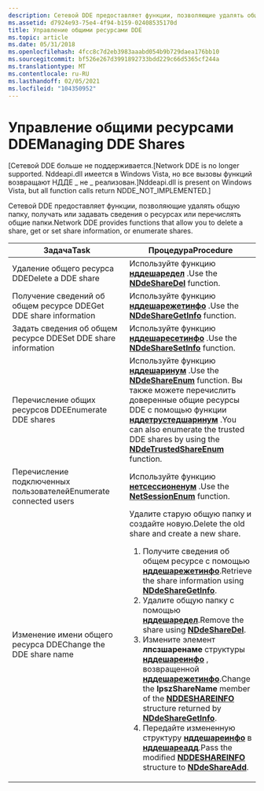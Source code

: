 ```yaml
---
description: Сетевой DDE предоставляет функции, позволяющие удалять общую папку, получать или задавать сведения о ресурсах или перечислять общие папки.
ms.assetid: d7924e93-75e4-4f94-b159-02408535170d
title: Управление общими ресурсами DDE
ms.topic: article
ms.date: 05/31/2018
ms.openlocfilehash: 4fcc8c7d2eb3983aaabd054b9b729daea176bb10
ms.sourcegitcommit: bf526e267d3991892733bdd229c66d5365cf244a
ms.translationtype: MT
ms.contentlocale: ru-RU
ms.lasthandoff: 02/05/2021
ms.locfileid: "104350952"
---
```

# <a name="managing-dde-shares"></a><span data-ttu-id="6ee1e-103">Управление общими ресурсами DDE</span><span class="sxs-lookup"><span data-stu-id="6ee1e-103">Managing DDE Shares</span></span>

<span data-ttu-id="6ee1e-104">\[Сетевой DDE больше не поддерживается.</span><span class="sxs-lookup"><span data-stu-id="6ee1e-104">\[Network DDE is no longer supported.</span></span> <span data-ttu-id="6ee1e-105">Nddeapi.dll имеется в Windows Vista, но все вызовы функций возвращают НДДЕ \_ не \_ реализован.\]</span><span class="sxs-lookup"><span data-stu-id="6ee1e-105">Nddeapi.dll is present on Windows Vista, but all function calls return NDDE\_NOT\_IMPLEMENTED.\]</span></span>

<span data-ttu-id="6ee1e-106">Сетевой DDE предоставляет функции, позволяющие удалять общую папку, получать или задавать сведения о ресурсах или перечислять общие папки.</span><span class="sxs-lookup"><span data-stu-id="6ee1e-106">Network DDE provides functions that allow you to delete a share, get or set share information, or enumerate shares.</span></span>



<table>
<colgroup>
<col style="width: 50%" />
<col style="width: 50%" />
</colgroup>
<thead>
<tr class="header">
<th><span data-ttu-id="6ee1e-107">Задача</span><span class="sxs-lookup"><span data-stu-id="6ee1e-107">Task</span></span></th>
<th><span data-ttu-id="6ee1e-108">Процедура</span><span class="sxs-lookup"><span data-stu-id="6ee1e-108">Procedure</span></span></th>
</tr>
</thead>
<tbody>
<tr class="odd">
<td><span data-ttu-id="6ee1e-109">Удаление общего ресурса DDE</span><span class="sxs-lookup"><span data-stu-id="6ee1e-109">Delete a DDE share</span></span></td>
<td><span data-ttu-id="6ee1e-110">Используйте функцию <a href="nddesharedel.md"><strong>нддешаредел</strong></a> .</span><span class="sxs-lookup"><span data-stu-id="6ee1e-110">Use the <a href="nddesharedel.md"><strong>NDdeShareDel</strong></a> function.</span></span></td>
</tr>
<tr class="even">
<td><span data-ttu-id="6ee1e-111">Получение сведений об общем ресурсе DDE</span><span class="sxs-lookup"><span data-stu-id="6ee1e-111">Get DDE share information</span></span></td>
<td><span data-ttu-id="6ee1e-112">Используйте функцию <a href="nddesharegetinfo.md"><strong>нддешарежетинфо</strong></a> .</span><span class="sxs-lookup"><span data-stu-id="6ee1e-112">Use the <a href="nddesharegetinfo.md"><strong>NDdeShareGetInfo</strong></a> function.</span></span></td>
</tr>
<tr class="odd">
<td><span data-ttu-id="6ee1e-113">Задать сведения об общем ресурсе DDE</span><span class="sxs-lookup"><span data-stu-id="6ee1e-113">Set DDE share information</span></span></td>
<td><span data-ttu-id="6ee1e-114">Используйте функцию <a href="nddesharesetinfo.md"><strong>нддешаресетинфо</strong></a> .</span><span class="sxs-lookup"><span data-stu-id="6ee1e-114">Use the <a href="nddesharesetinfo.md"><strong>NDdeShareSetInfo</strong></a> function.</span></span></td>
</tr>
<tr class="even">
<td><span data-ttu-id="6ee1e-115">Перечисление общих ресурсов DDE</span><span class="sxs-lookup"><span data-stu-id="6ee1e-115">Enumerate DDE shares</span></span></td>
<td><span data-ttu-id="6ee1e-116">Используйте функцию <a href="nddeshareenum.md"><strong>нддешаринум</strong></a> .</span><span class="sxs-lookup"><span data-stu-id="6ee1e-116">Use the <a href="nddeshareenum.md"><strong>NDdeShareEnum</strong></a> function.</span></span> <span data-ttu-id="6ee1e-117">Вы также можете перечислить доверенные общие ресурсы DDE с помощью функции <a href="nddetrustedshareenum.md"><strong>нддетрустедшаринум</strong></a> .</span><span class="sxs-lookup"><span data-stu-id="6ee1e-117">You can also enumerate the trusted DDE shares by using the <a href="nddetrustedshareenum.md"><strong>NDdeTrustedShareEnum</strong></a> function.</span></span><br/></td>
</tr>
<tr class="odd">
<td><span data-ttu-id="6ee1e-118">Перечисление подключенных пользователей</span><span class="sxs-lookup"><span data-stu-id="6ee1e-118">Enumerate connected users</span></span></td>
<td><span data-ttu-id="6ee1e-119">Используйте функцию <a href="/windows/desktop/api/lmshare/nf-lmshare-netsessionenum"><strong>нетсессионенум</strong></a> .</span><span class="sxs-lookup"><span data-stu-id="6ee1e-119">Use the <a href="/windows/desktop/api/lmshare/nf-lmshare-netsessionenum"><strong>NetSessionEnum</strong></a> function.</span></span></td>
</tr>
<tr class="even">
<td><span data-ttu-id="6ee1e-120">Изменение имени общего ресурса DDE</span><span class="sxs-lookup"><span data-stu-id="6ee1e-120">Change the DDE share name</span></span></td>
<td><span data-ttu-id="6ee1e-121">Удалите старую общую папку и создайте новую.</span><span class="sxs-lookup"><span data-stu-id="6ee1e-121">Delete the old share and create a new share.</span></span>
<ol>
<li><span data-ttu-id="6ee1e-122">Получите сведения об общем ресурсе с помощью <a href="nddesharegetinfo.md"><strong>нддешарежетинфо</strong></a>.</span><span class="sxs-lookup"><span data-stu-id="6ee1e-122">Retrieve the share information using <a href="nddesharegetinfo.md"><strong>NDdeShareGetInfo</strong></a>.</span></span></li>
<li><span data-ttu-id="6ee1e-123">Удалите общую папку с помощью <a href="nddesharedel.md"><strong>нддешаредел</strong></a>.</span><span class="sxs-lookup"><span data-stu-id="6ee1e-123">Remove the share using <a href="nddesharedel.md"><strong>NDdeShareDel</strong></a>.</span></span></li>
<li><span data-ttu-id="6ee1e-124">Измените элемент <strong>лпсзшаренаме</strong> структуры <a href="nddeshareinfo-str.md"><strong>нддешареинфо</strong></a> , возвращенной <a href="nddesharegetinfo.md"><strong>нддешарежетинфо</strong></a>.</span><span class="sxs-lookup"><span data-stu-id="6ee1e-124">Change the <strong>lpszShareName</strong> member of the <a href="nddeshareinfo-str.md"><strong>NDDESHAREINFO</strong></a> structure returned by <a href="nddesharegetinfo.md"><strong>NDdeShareGetInfo</strong></a>.</span></span></li>
<li><span data-ttu-id="6ee1e-125">Передайте измененную структуру <a href="nddeshareinfo-str.md"><strong>нддешареинфо</strong></a> в <a href="nddeshareadd.md"><strong>нддешареадд</strong></a>.</span><span class="sxs-lookup"><span data-stu-id="6ee1e-125">Pass the modified <a href="nddeshareinfo-str.md"><strong>NDDESHAREINFO</strong></a> structure to <a href="nddeshareadd.md"><strong>NDdeShareAdd</strong></a>.</span></span></li>
</ol></td>
</tr>
</tbody>
</table>



 

 

